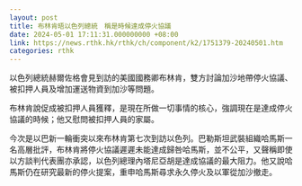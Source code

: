 ```yaml
---
layout: post
title: 布林肯晤以色列總統　稱是時候達成停火協議
date: 2024-05-01 17:11:31.000000000 +08:00
link: https://news.rthk.hk/rthk/ch/component/k2/1751379-20240501.htm
categories: rthk
---
```


以色列總統赫爾佐格會見到訪的美國國務卿布林肯，雙方討論加沙地帶停火協議、被扣押人員及增加運送物資到加沙等問題。

布林肯說促成被扣押人員獲釋，是現在所做一切事情的核心，強調現在是達成停火協議的時候；他又慰問被扣押人員的家屬。

今次是以巴新一輪衝突以來布林肯第七次到訪以色列。巴勒斯坦武裝組織哈馬斯一名高層批評，布林肯將停火協議遲遲未能達成歸咎哈馬斯，並不公平，又聲稱即使以方談判代表團亦承認，以色列總理內塔尼亞胡是達成協議的最大阻力。他又說哈馬斯仍在研究最新的停火提案，重申哈馬斯尋求永久停火及以軍從加沙撤走。
